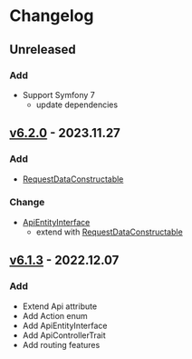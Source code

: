 # Changelog
## Unreleased
### Add
- Support Symfony 7
  - update dependencies

## [v6.2.0] - 2023.11.27
### Add
- [RequestDataConstructable](src/Entity/RequestDataConstructable.php)

### Change
- [ApiEntityInterface](src/Entity/ApiEntityInterface.php)
  - extend with [RequestDataConstructable](src/Entity/RequestDataConstructable.php)

## [v6.1.3] - 2022.12.07
### Add
- Extend Api attribute
- Add Action enum
- Add ApiEntityInterface
- Add ApiControllerTrait
- Add routing features

[v6.2.0]: https://github.com/grzegorz-jamroz/sf-api-foundation/releases/tag/6.2.0]
[v6.1.3]: https://github.com/grzegorz-jamroz/sf-api-foundation/releases/tag/6.1.3]
